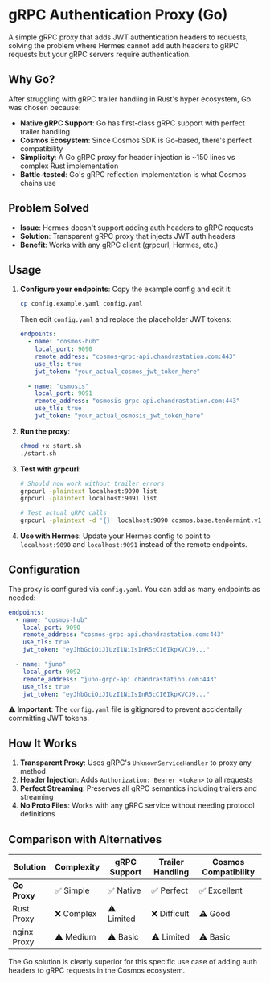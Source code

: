# gRPC Authentication Proxy (Go)

A simple gRPC proxy that adds JWT authentication headers to requests, solving the problem where Hermes cannot add auth headers to gRPC requests but your gRPC servers require authentication.

## Why Go?

After struggling with gRPC trailer handling in Rust's hyper ecosystem, Go was chosen because:

- **Native gRPC Support**: Go has first-class gRPC support with perfect trailer handling
- **Cosmos Ecosystem**: Since Cosmos SDK is Go-based, there's perfect compatibility
- **Simplicity**: A Go gRPC proxy for header injection is ~150 lines vs complex Rust implementation
- **Battle-tested**: Go's gRPC reflection implementation is what Cosmos chains use

## Problem Solved

- **Issue**: Hermes doesn't support adding auth headers to gRPC requests
- **Solution**: Transparent gRPC proxy that injects JWT auth headers
- **Benefit**: Works with any gRPC client (grpcurl, Hermes, etc.)

## Usage

1. **Configure your endpoints**:
   Copy the example config and edit it:

   ```bash
   cp config.example.yaml config.yaml
   ```

   Then edit `config.yaml` and replace the placeholder JWT tokens:

   ```yaml
   endpoints:
     - name: "cosmos-hub"
       local_port: 9090
       remote_address: "cosmos-grpc-api.chandrastation.com:443"
       use_tls: true
       jwt_token: "your_actual_cosmos_jwt_token_here"

     - name: "osmosis"
       local_port: 9091
       remote_address: "osmosis-grpc-api.chandrastation.com:443"
       use_tls: true
       jwt_token: "your_actual_osmosis_jwt_token_here"
   ```

2. **Run the proxy**:

   ```bash
   chmod +x start.sh
   ./start.sh
   ```

3. **Test with grpcurl**:

   ```bash
   # Should now work without trailer errors
   grpcurl -plaintext localhost:9090 list
   grpcurl -plaintext localhost:9091 list

   # Test actual gRPC calls
   grpcurl -plaintext -d '{}' localhost:9090 cosmos.base.tendermint.v1beta1.Service/GetNodeInfo
   ```

4. **Use with Hermes**:
   Update your Hermes config to point to `localhost:9090` and `localhost:9091` instead of the remote endpoints.

## Configuration

The proxy is configured via `config.yaml`. You can add as many endpoints as needed:

```yaml
endpoints:
  - name: "cosmos-hub"
    local_port: 9090
    remote_address: "cosmos-grpc-api.chandrastation.com:443"
    use_tls: true
    jwt_token: "eyJhbGciOiJIUzI1NiIsInR5cCI6IkpXVCJ9..."

  - name: "juno"
    local_port: 9092
    remote_address: "juno-grpc-api.chandrastation.com:443"
    use_tls: true
    jwt_token: "eyJhbGciOiJIUzI1NiIsInR5cCI6IkpXVCJ9..."
```

**⚠️ Important**: The `config.yaml` file is gitignored to prevent accidentally committing JWT tokens.

## How It Works

1. **Transparent Proxy**: Uses gRPC's `UnknownServiceHandler` to proxy any method
2. **Header Injection**: Adds `Authorization: Bearer <token>` to all requests
3. **Perfect Streaming**: Preserves all gRPC semantics including trailers and streaming
4. **No Proto Files**: Works with any gRPC service without needing protocol definitions

## Comparison with Alternatives

| Solution     | Complexity | gRPC Support | Trailer Handling | Cosmos Compatibility |
| ------------ | ---------- | ------------ | ---------------- | -------------------- |
| **Go Proxy** | ✅ Simple  | ✅ Native    | ✅ Perfect       | ✅ Excellent         |
| Rust Proxy   | ❌ Complex | ⚠️ Limited   | ❌ Difficult     | ⚠️ Good              |
| nginx Proxy  | ⚠️ Medium  | ⚠️ Basic     | ⚠️ Limited       | ⚠️ Basic             |

The Go solution is clearly superior for this specific use case of adding auth headers to gRPC requests in the Cosmos ecosystem.
